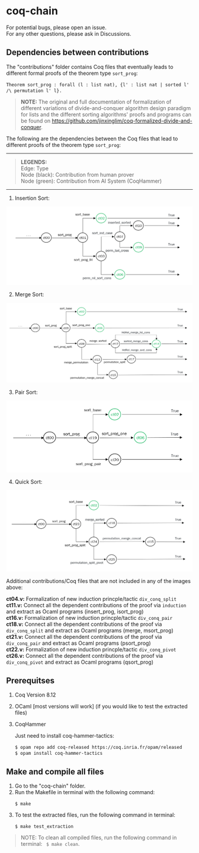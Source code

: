 <!-- # (Auto)Complete this Proof: Decentralized Proof Generation via Smart Contracts

Code for the proof of concept presented in the paper:  

Title: [(Auto)Complete this Proof: Decentralized Proof Generation via Smart Contracts](http://aitp-conference.org/2021/abstract/paper_7.pdf)   
Authors: [Jin Xing Lim](https://jinxinglim.github.io/), [Barnabé Monnot](https://barnabemonnot.com/), [Georgios Piliouras](https://people.sutd.edu.sg/~georgios/) and [Shaowei Lin](https://shaoweilin.github.io/)   
Conference: [6th Conference on Artificial Intelligence and Theorem Proving (AITP 2021)](http://aitp-conference.org/2021/)
 -->
 
# coq-chain

For potential bugs, please open an issue.   
For any other questions, please ask in Discussions.

## Dependencies between contributions

The "contributions" folder contains Coq files that eventually leads to different formal proofs of the theorem type `sort_prog`:
```coq
Theorem sort_prog : forall (l : list nat), {l' : list nat | sorted l' /\ permutation l' l}.
```

> **NOTE:** The original and full documentation of formalization of different variations of divide-and-conquer algorithm design paradigm for lists and the different sorting algorithms' proofs and programs can be found on https://github.com/jinxinglim/coq-formalized-divide-and-conquer.

The following are the dependencies between the Coq files that lead to different proofs of the theorem type `sort_prog`:

---
> **LEGENDS:**      
Edge: Type  
Node (black): Contribution from human prover   
Node (green): Contribution from AI System (CoqHammer)   

---

1. Insertion Sort:

![Insertion Sort](/images/isort_dep.png)

2. Merge Sort:

![Merge Sort](/images/msort_dep.png)

3. Pair Sort:

![Pair Sort](/images/psort_dep.png)

4. Quick Sort:

![Quick Sort](/images/qsort_dep.png)

Additional contributions/Coq files that are not included in any of the images above:

**ct04.v:** Formalization of new induction princple/tactic `div_conq_split`     
**ct11.v:** Connect all the dependent contributions of the proof via `induction` and extract as Ocaml programs (insert_prog, isort_prog)        
**ct16.v:** Formalization of new induction princple/tactic `div_conq_pair`      
**ct18.v:** Connect all the dependent contributions of the proof via `div_conq_split` and extract as Ocaml programs (merge, msort_prog)     
**ct21.v:** Connect all the dependent contributions of the proof via `div_conq_pair` and extract as Ocaml programs (psort_prog)     
**ct22.v:** Formalization of new induction princple/tactic `div_conq_pivot`     
**ct26.v:** Connect all the dependent contributions of the proof via `div_conq_pivot` and extract as Ocaml programs (qsort_prog)        

## Prerequitses

1. Coq Version 8.12
2. OCaml [most versions will work] (if you would like to test the extracted files)
3. CoqHammer

    Just need to install coq-hammer-tactics:
    ```
    $ opam repo add coq-released https://coq.inria.fr/opam/released
    $ opam install coq-hammer-tactics
    ```

## Make and compile all files

1. Go to the "coq-chain" folder.
2. Run the Makefile in terminal with the following command:
    ```
    $ make
    ```
3. To test the extracted files, run the following command in terminal:
    ```
    $ make test_extraction
    ```
> NOTE: To clean all compiled files, run the following command in terminal: ` $ make clean`.
